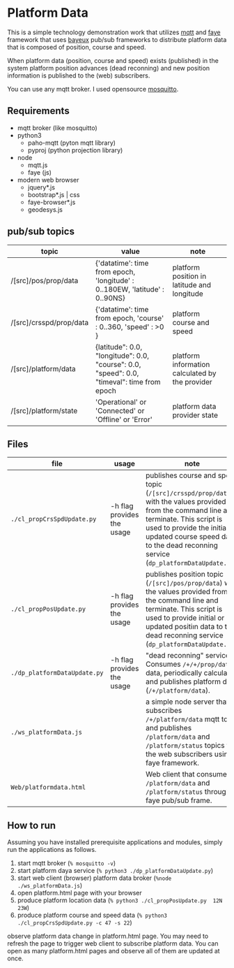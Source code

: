 # Platform Data

This is a simple technology demonstration work that utilizes [mqtt](https://mqrr.org) and [faye](https://faye.jcoglan.com) framework that uses [bayeux](https://faye.jcoglan.com) pub/sub frameworks to distribute platform data that is composed of position, course and speed.

When platform data (position, course and speed) exists (published) in the system   platform position advances (dead reconning) and new position information is published to the (web) subscribers.

You can use any mqtt broker. I used opensource [mosquitto](https://mosquitto.org).

## Requirements

- mqtt broker (like mosquitto)
- python3
  - paho-mqtt (pyton mqtt library)
  - pyproj (python projection library)
- node
  - mqtt.js
  - faye (js)
- modern web browser
  - jquery*.js
  - bootstrap*.js | css
  - faye-browser*.js
  - geodesys.js

## pub/sub topics

topic | value | note
---|---|---|
/[src]/pos/prop/data |  {'datatime': time from epoch, 'longitude' : 0..180EW, 'latitude' : 0..90NS} | platform position in latitude and longitude  
/[src]/crsspd/prop/data | {'datatime': time from epoch, 'course' : 0..360, 'speed' : >0 } | platform course and speed
/[src]/platform/data | {latitude": 0.0, "longitude": 0.0, "course": 0.0, "speed": 0.0, "timeval": time from epoch | platform information calculated by the provider  
/[src]/platform/state | 'Operational' or 'Connected' or 'Offline' or 'Error' | platform data provider state

## Files

file | usage | note
---|---|---|
`./cl_propCrsSpdUpdate.py` | -h flag provides the usage | publishes course and speed topic (`/[src]/crsspd/prop/data`) with the values provided from the command line and terminate. This script is used to provide the initial or updated course speed data to the dead reconning service (`dp_platformDataUpdate.py`).
`./cl_propPosUpdate.py` | -h flag provides the usage | publishes position topic (`/[src]/pos/prop/data`) with the values provided from the command line and terminate. This script is used to provide initial or updated positiın data to the dead reconning service (`dp_platformDataUpdate.py`).
`./dp_platformDataUpdate.py`| -h flag provides the usage | "dead reconning" service. Consumes `/+/+/prop/data` data, periodically calculates and publishes platform data (`/+/platform/data`).
`./ws_platformData.js`| | a simple node server that subscribes `/+/platform/data` mqtt topic and publishes `/platform/data` and `/platform/status` topics to the web subscribers using faye framework.
`Web/platformdata.html` | | Web client that consumes `/platform/data` and `/platform/status` through faye pub/sub frame.

## How to run

Assuming you have installed prerequisite applications and modules, simply run the applications as follows.

1. start mqtt broker (`% mosquitto -v`)
2. start platform daya service (`% python3 ./dp_platformDataUpdate.py`)
3. start web client (browser) platform data broker (`%node ./ws_platformData.js`)
4. open platform.html page with your browser
5. produce platform location data (`% python3 ./cl_propPosUpdate.py  12N 23W`)
6. produce platform course and speed data (`% python3 ./cl_propCrsSpdUpdate.py -c 47 -s 22`)

observe platform data change in platform.html page. You may need to refresh the page to trigger web client to subscribe platform data. You can open as many platform.html pages and observe all of them are updated at once.

